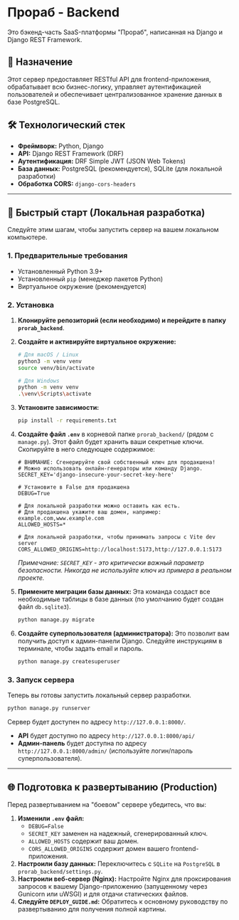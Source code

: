 # Прораб - Backend

Это бэкенд-часть SaaS-платформы "Прораб", написанная на Django и Django REST Framework.

## 🎯 Назначение

Этот сервер предоставляет RESTful API для frontend-приложения, обрабатывает всю бизнес-логику, управляет аутентификацией пользователей и обеспечивает централизованное хранение данных в базе PostgreSQL.

## 🛠️ Технологический стек

-   **Фреймворк:** Python, Django
-   **API:** Django REST Framework (DRF)
-   **Аутентификация:** DRF Simple JWT (JSON Web Tokens)
-   **База данных:** PostgreSQL (рекомендуется), SQLite (для локальной разработки)
-   **Обработка CORS:** `django-cors-headers`

---

## 🚀 Быстрый старт (Локальная разработка)

Следуйте этим шагам, чтобы запустить сервер на вашем локальном компьютере.

### 1. Предварительные требования

-   Установленный Python 3.9+
-   Установленный `pip` (менеджер пакетов Python)
-   Виртуальное окружение (рекомендуется)

### 2. Установка

1.  **Клонируйте репозиторий (если необходимо) и перейдите в папку `prorab_backend`**.

2.  **Создайте и активируйте виртуальное окружение:**
    ```bash
    # Для macOS / Linux
    python3 -m venv venv
    source venv/bin/activate

    # Для Windows
    python -m venv venv
    .\venv\Scripts\activate
    ```

3.  **Установите зависимости:**
    ```bash
    pip install -r requirements.txt
    ```

4.  **Создайте файл `.env`** в корневой папке `prorab_backend/` (рядом с `manage.py`). Этот файл будет хранить ваши секретные ключи. Скопируйте в него следующее содержимое:

    ```env
    # ВНИМАНИЕ: Сгенерируйте свой собственный ключ для продакшена!
    # Можно использовать онлайн-генераторы или команду Django.
    SECRET_KEY='django-insecure-your-secret-key-here'

    # Установите в False для продакшена
    DEBUG=True

    # Для локальной разработки можно оставить как есть.
    # Для продакшена укажите ваш домен, например: example.com,www.example.com
    ALLOWED_HOSTS=*

    # Для локальной разработки, чтобы принимать запросы с Vite dev server
    CORS_ALLOWED_ORIGINS=http://localhost:5173,http://127.0.0.1:5173
    ```
    *Примечание: `SECRET_KEY` - это критически важный параметр безопасности. Никогда не используйте ключ из примера в реальном проекте.*

5.  **Примените миграции базы данных:**
    Эта команда создаст все необходимые таблицы в базе данных (по умолчанию будет создан файл `db.sqlite3`).
    ```bash
    python manage.py migrate
    ```

6.  **Создайте суперпользователя (администратора):**
    Это позволит вам получить доступ к админ-панели Django. Следуйте инструкциям в терминале, чтобы задать email и пароль.
    ```bash
    python manage.py createsuperuser
    ```

### 3. Запуск сервера

Теперь вы готовы запустить локальный сервер разработки.

```bash
python manage.py runserver
```

Сервер будет доступен по адресу `http://127.0.0.1:8000/`.

-   **API** будет доступно по адресу `http://127.0.0.1:8000/api/`
-   **Админ-панель** будет доступна по адресу `http://127.0.0.1:8000/admin/` (используйте логин/пароль суперпользователя).

---

## 🌐 Подготовка к развертыванию (Production)

Перед развертыванием на "боевом" сервере убедитесь, что вы:

1.  **Изменили `.env` файл:**
    -   `DEBUG=False`
    -   `SECRET_KEY` заменен на надежный, сгенерированный ключ.
    -   `ALLOWED_HOSTS` содержит ваш домен.
    -   `CORS_ALLOWED_ORIGINS` содержит домен вашего frontend-приложения.
2.  **Настроили базу данных:** Переключитесь с `SQLite` на `PostgreSQL` в `prorab_backend/settings.py`.
3.  **Настроили веб-сервер (Nginx):** Настройте Nginx для проксирования запросов к вашему Django-приложению (запущенному через Gunicorn или uWSGI) и для отдачи статических файлов.
4.  **Следуйте `DEPLOY_GUIDE.md`:** Обратитесь к основному руководству по развертыванию для получения полной картины.
